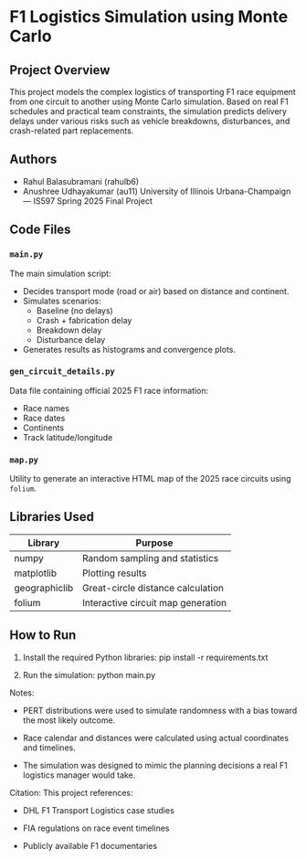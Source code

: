 # F1 Logistics Simulation using Monte Carlo

## Project Overview

This project models the complex logistics of transporting F1 race equipment from one circuit to another using Monte Carlo simulation. Based on real F1 schedules and practical team constraints, the simulation predicts delivery delays under various risks such as vehicle breakdowns, disturbances, and crash-related part replacements.

## Authors
- Rahul Balasubramani (rahulb6)
- Anushree Udhayakumar (au11)
University of Illinois Urbana-Champaign — IS597 Spring 2025 Final Project

## Code Files

### `main.py`
The main simulation script:
- Decides transport mode (road or air) based on distance and continent.
- Simulates scenarios:
    - Baseline (no delays)
    - Crash + fabrication delay
    - Breakdown delay
    - Disturbance delay
- Generates results as histograms and convergence plots.

### `gen_circuit_details.py`
Data file containing official 2025 F1 race information:
- Race names
- Race dates
- Continents
- Track latitude/longitude

### `map.py`
Utility to generate an interactive HTML map of the 2025 race circuits using `folium`.

## Libraries Used

| Library | Purpose |
|--------|---------|
| numpy | Random sampling and statistics |
| matplotlib | Plotting results |
| geographiclib | Great-circle distance calculation |
| folium | Interactive circuit map generation |

## How to Run

1. Install the required Python libraries:
pip install -r requirements.txt

2. Run the simulation:
python main.py

Notes:
- PERT distributions were used to simulate randomness with a bias toward the most likely outcome.

- Race calendar and distances were calculated using actual coordinates and timelines.

- The simulation was designed to mimic the planning decisions a real F1 logistics manager would take.

Citation:
This project references:

 - DHL F1 Transport Logistics case studies

 - FIA regulations on race event timelines

 - Publicly available F1 documentaries